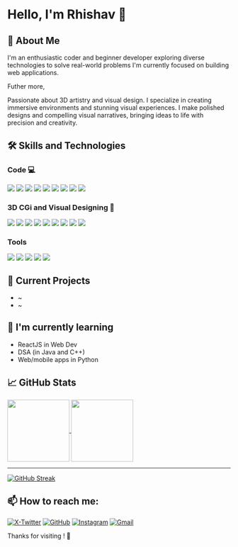 # Hello, I'm Rhishav 👋



## 🚀 About Me
I'm an enthusiastic coder and beginner developer exploring diverse technologies to solve real-world problems I'm currently focused on building web applications.

Futher more, 

Passionate about 3D artistry and visual design. I specialize in creating immersive environments and stunning visual experiences. I make polished designs and compelling visual narratives, bringing ideas to life with precision and creativity.



## 🛠️ Skills and Technologies

### Code 💻
![](https://img.shields.io/badge/C-1d1f21?style=flat&logo=c&logoColor=white&labelColor=A8B9CC)
![](https://img.shields.io/badge/C++-1d1f21?style=flat&logo=c%2B%2B&logoColor=white&labelColor=00599C)
![](https://img.shields.io/badge/Java-1d1f21?style=flat&logo=openjdk&logoColor=white&labelColor=007396)
![](https://img.shields.io/badge/Python-1d1f21?style=flat&logo=python&logoColor=white&labelColor=3776AB)
![](https://img.shields.io/badge/JavaScript-1d1f21?style=flat&logo=javascript&logoColor=white&labelColor=F7DF1E)
![](https://img.shields.io/badge/React-1d1f21?style=flat&logo=react&logoColor=white&labelColor=61DAFB)
![](https://img.shields.io/badge/HTML5-1d1f21?style=flat&logo=html5&logoColor=white&labelColor=E34F26)
![](https://img.shields.io/badge/CSS-1d1f21?style=flat&logo=css3&logoColor=white&labelColor=1572B6)
![](https://img.shields.io/badge/Bootstrap-1d1f21?style=flat&logo=bootstrap&logoColor=white&labelColor=7952B3)

### 3D CGi and Visual Designing 🎨
![](https://img.shields.io/badge/Photoshop-1d1f21?style=flat&logo=adobe-photoshop&logoColor=white&labelColor=31A8FF)
![](https://img.shields.io/badge/Illustrator-1d1f21?style=flat&logo=adobe-illustrator&logoColor=white&labelColor=FF9A00)
![](https://img.shields.io/badge/Premiere%20Pro-1d1f21?style=flat&logo=adobe-premiere-pro&logoColor=white&labelColor=9999FF)
![](https://img.shields.io/badge/Blender-1d1f21?style=flat&logo=blender&logoColor=white&labelColor=F5792A)
![](https://img.shields.io/badge/Unreal%20Engine-1d1f21?style=flat&logo=unreal-engine&logoColor=white&labelColor=0E1128)
![](https://img.shields.io/badge/DaVinci%20Resolve-1d1f21?style=flat&logo=davinci-resolve&logoColor=white&labelColor=233A51)
![](https://img.shields.io/badge/Figma-1d1f21?style=flat&logo=figma&logoColor=white&labelColor=F24E1E)
![](https://img.shields.io/badge/Sketch-1d1f21?style=flat&logo=sketch&logoColor=white&labelColor=F7B500)
![](https://img.shields.io/badge/Cinema%204D-1d1f21?style=flat&logo=cinema-4d&logoColor=white&labelColor=011A6A)

### Tools
![](https://img.shields.io/badge/MS%20Office-1d1f21?style=flat&logo=microsoft-office&logoColor=white&labelColor=D83B01)
![](https://img.shields.io/badge/Notion-1d1f21?style=flat&logo=notion&logoColor=white&labelColor=000000)
![](https://img.shields.io/badge/ChatGPT-1d1f21?style=flat&logo=openai&logoColor=white&labelColor=412991)
![](https://img.shields.io/badge/Gemini-1d1f21?style=flat&logo=google&logoColor=white&labelColor=0A66C2)
![](https://img.shields.io/badge/Claude-1d1f21?style=flat&logo=anthropic&logoColor=white&labelColor=FF6F61)


## 🔭 Current Projects
- ~
- ~

## 🌱 I'm currently learning
- ReactJS in Web Dev
- DSA (in Java and C++)
- Web/mobile apps in Python

## 📈 GitHub Stats

<a href="https://github.com/Rhishavhere">
  <img align="center" height="140" src="https://github-readme-stats.vercel.app/api/top-langs/?username=Rhishavhere&hide=html,tex&title_color=ffffff&text_color=c9cacc&icon_color=2bbc8a&bg_color=1d1f21&langs_count=3&layout=compact" />
</a>
<a href="https://github.com/Rhishavhere">
  <img align="center" height="140" src="https://github-readme-stats.vercel.app/api?username=Rhishavhere&show_icons=true&line_height=27&count_private=true&title_color=ffffff&text_color=c9cacc&icon_color=2bbc8a&bg_color=1d1f21&hide=issues,contribs&show=stars,commits,prs" />
</a>

-------

[![GitHub Streak](https://streak-stats.demolab.com?user=Rhishavhere&theme=dark&card_width=500&card_height=100)](https://git.io/streak-stats)

## 📫 How to reach me:
[![X-Twitter](https://img.shields.io/badge/-X|Twitter-1DA1F2?style=for-the-badge&logo=twitter&logoColor=white)](https://x.com/Rhishavhere)
[![GitHub](https://img.shields.io/badge/-GITHUB-000000?style=for-the-badge&logo=github&logoColor=white)](https://github.com/Rhishavhere)
[![Instagram](https://img.shields.io/badge/-INSTAGRAM-E4405F?style=for-the-badge&logo=instagram&logoColor=white)](https://www.instagram.com/rhishh__/)
[![Gmail](https://img.shields.io/badge/-GMAIL-D14836?style=for-the-badge&logo=gmail&logoColor=white)](rhishh.me@gmail.com)


Thanks for visiting ! 🙌

